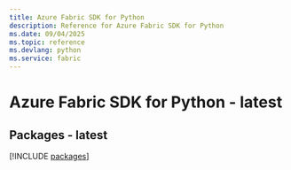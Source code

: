 ```yaml
---
title: Azure Fabric SDK for Python
description: Reference for Azure Fabric SDK for Python
ms.date: 09/04/2025
ms.topic: reference
ms.devlang: python
ms.service: fabric
---
```

# Azure Fabric SDK for Python - latest
## Packages - latest
[!INCLUDE [packages](fabric-index.md)]
